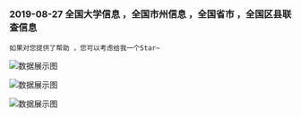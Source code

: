 ### 2019-08-27 全国大学信息 ，全国市州信息 ，全国省市 ，全国区县联查信息

` 如果对您提供了帮助 ，您可以考虑给我一个Star~ `

![数据展示图](https://raw.githubusercontent.com/FitchCode/AllShoolData/master/%E6%95%B0%E6%8D%AE%E6%BC%94%E7%A4%BA/%E5%BE%AE%E4%BF%A1%E6%88%AA%E5%9B%BE_20190827103342.png)

![数据展示图](https://raw.githubusercontent.com/FitchCode/AllShoolData/master/%E6%95%B0%E6%8D%AE%E6%BC%94%E7%A4%BA/%E5%BE%AE%E4%BF%A1%E6%88%AA%E5%9B%BE_20190827103109.png)


![数据展示图](https://raw.githubusercontent.com/FitchCode/AllShoolData/master/%E6%95%B0%E6%8D%AE%E6%BC%94%E7%A4%BA/%E5%BE%AE%E4%BF%A1%E6%88%AA%E5%9B%BE_20190827103246.png)


